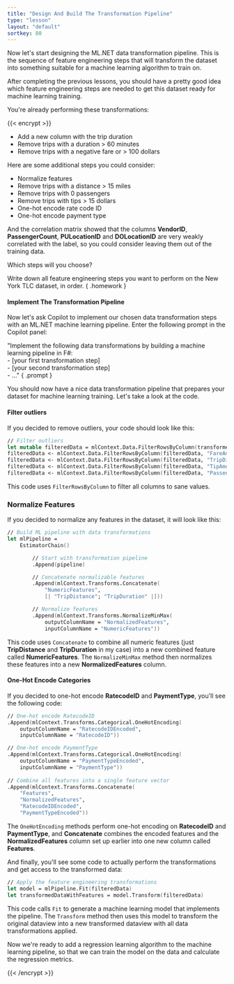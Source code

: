 ```yaml
---
title: "Design And Build The Transformation Pipeline"
type: "lesson"
layout: "default"
sortkey: 80
---
```


Now let's start designing the ML.NET data transformation pipeline. This is the sequence of feature engineering steps that will transform the dataset into something suitable for a machine learning algorithm to train on.

After completing the previous lessons, you should have a pretty good idea which feature engineering steps are needed to get this dataset ready for machine learning training.

You're already performing these transformations:

{{< encrypt >}}

- Add a new column with the trip duration
- Remove trips with a duration > 60 minutes
- Remove trips with a negative fare or > 100 dollars

Here are some additional steps you could consider:

- Normalize features
- Remove trips with a distance > 15 miles
- Remove trips with 0 passengers
- Remove trips with tips > 15 dollars
- One-hot encode rate code ID
- One-hot encode payment type

And the correlation matrix showed that the columns **VendorID**, **PassengerCount**, **PULocationID** and **DOLocationID** are very weakly correlated with the label, so you could consider leaving them out of the training data.

Which steps will you choose?

Write down all feature engineering steps you want to perform on the New York TLC dataset, in order.
{ .homework }

#### Implement The Transformation Pipeline

Now let's ask Copilot to implement our chosen data transformation steps with an ML.NET machine learning pipeline. Enter the following prompt in the Copilot panel:

"Implement the following data transformations by building a machine learning pipeline in F#:<br>- [your first transformation step]<br>- [your second transformation step]<br>- ..."
{ .prompt }

You should now have a nice data transformation pipeline that prepares your dataset for machine learning training. Let's take a look at the code.

#### Filter outliers

If you decided to remove outliers, your code should look like this:

```fsharp
// Filter outliers
let mutable filteredData = mlContext.Data.FilterRowsByColumn(transformedData, "TripDuration", upperBound = 60.0)
filteredData <- mlContext.Data.FilterRowsByColumn(filteredData, "FareAmount", lowerBound = 0.01, upperBound = 100.0)
filteredData <- mlContext.Data.FilterRowsByColumn(filteredData, "TripDistance", upperBound = 15.0)
filteredData <- mlContext.Data.FilterRowsByColumn(filteredData, "TipAmount", upperBound = 15.0)
filteredData <- mlContext.Data.FilterRowsByColumn(filteredData, "PassengerCount", lowerBound = 1.0)
```

This code uses `FilterRowsByColumn` to filter all columns to sane values.

### Normalize Features

If you decided to normalize any features in the dataset, it will look like this:

```fsharp
// Build ML pipeline with data transformations
let mlPipeline =
    EstimatorChain()

        // Start with transformation pipeline
        .Append(pipeline)

        // Concatenate normalizable features
        .Append(mlContext.Transforms.Concatenate(
            "NumericFeatures",
            [| "TripDistance"; "TripDuration" |]))

        // Normalize features
        .Append(mlContext.Transforms.NormalizeMinMax(
            outputColumnName = "NormalizedFeatures",
            inputColumnName = "NumericFeatures"))
```

This code uses `Concatenate` to combine all numeric features (just **TripDistance** and **TripDuration** in my case) into a new combined feature called **NumericFeatures**. The `NormalizeMinMax` method then normalizes these features into a new **NormalizedFeatures** column.

#### One-Hot Encode Categories

If you decided to one-hot encode **RatecodeID** and **PaymentType**, you'll see the following code:

```fsharp
// One-hot encode RatecodeID
.Append(mlContext.Transforms.Categorical.OneHotEncoding(
    outputColumnName = "RatecodeIDEncoded",
    inputColumnName = "RatecodeID"))

// One-hot encode PaymentType
.Append(mlContext.Transforms.Categorical.OneHotEncoding(
    outputColumnName = "PaymentTypeEncoded",
    inputColumnName = "PaymentType"))
    
// Combine all features into a single feature vector
.Append(mlContext.Transforms.Concatenate(
    "Features", 
    "NormalizedFeatures", 
    "RatecodeIDEncoded", 
    "PaymentTypeEncoded"))
```
The `OneHotEncoding` methods perform one-hot encoding on **RatecodeID** and **PaymentType**, and **Concatenate** combines the encoded features and the **NormalizedFeatures** column set up earlier into one new column called **Features**.

And finally, you'll see some code to actually perform the transformations and get access to the transformed data:

```fsharp
// Apply the feature engineering transformations
let model = mlPipeline.Fit(filteredData)
let transformedDataWithFeatures = model.Transform(filteredData)
```

This code calls `Fit` to generate a machine learning model that implements the pipeline. The `Transform` method then uses this model to transform the original dataview into a new transformed dataview with all data transformations applied. 

Now we're ready to add a regression learning algorithm to the machine learning pipeline, so that we can train the model on the data and calculate the regression metrics. 

{{< /encrypt >}}
